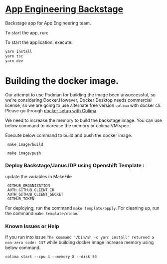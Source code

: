 # [App Engineering Backstage](https://github.com/RHEcosystemAppEng/app-eng-backstage)

Backstage app for App Engineering team.

To start the app, run:

To start the application, execute:
```sh
yarn install
yarn tsc
yarn dev
```

# Building the docker image.

Our attempt to use Podman for building the image been unsuccessful, so we're considering Docker.However, Docker Desktop needs commercial license, so we are going to use alternate free version `colima` with docker cli. Please go through [docker setup with Colima](https://dev.to/elliotalexander/how-to-use-docker-without-docker-desktop-on-macos-217m).

We need to increase the memory to build the backstage image. You can use below command to increase the memory or colima VM spec.


Execute below command to build and push the docker image.

```shell
 make image/build 

```

```shell
 make image/push 

```


### Deploy Backstage/Janus IDP using Openshift Template :

update the variables in MakeFile  

```
 GITHUB_ORGANIZATION  
 AUTH_GITHUB_CLIENT_ID 
 AUTH_GITHUB_CLIENT_SECRET 
 GITHUB_TOKEN
``` 
For deploying, run the command `make template/apply`. For cleaning up, run the command `make template/clean`.


### Known Issues or Help
If you run into issue ```The command '/bin/sh -c yarn install' returned a non-zero code: 137``` while building docker image increase memory using below command. 
```shell
colima start --cpu 4 --memory 8 --disk 30
```




